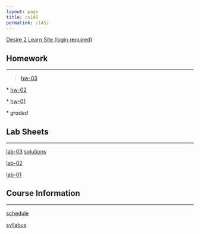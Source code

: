 ```yaml
---
layout: page
title: cs145
permalink: /145/
---
```


[Desire 2 Learn Site (login required)](https://nmhu.desire2learn.com/d2l/home/28410)

Homework
---

----

> [hw-03](/145/hw03) 

\* [hw-02](/145/hw02)

\* [hw-01](/145/hw01)

\* *graded*

Lab Sheets 
---

----

[lab-03](/145/lab03) [solutions](/145/lab03-sols/)

[lab-02](/145/lab02)

[lab-01](/145/lab01)


Course Information
---

----

[schedule](/145/schedule/)

[syllabus](/145/syllabus/)




